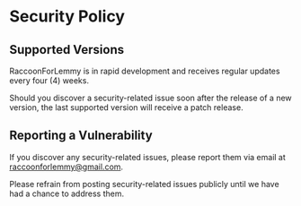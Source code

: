 # Security Policy

## Supported Versions

RaccoonForLemmy is in rapid development and receives regular updates every four (4) weeks.

Should you discover a security-related issue soon after the release of a new version, the last supported version will receive a patch release.

## Reporting a Vulnerability

If you discover any security-related issues, please report them via email at [raccoonforlemmy@gmail.com](raccoonforlemmy@gmail.com).

Please refrain from posting security-related issues publicly until we have had a chance to address them.
